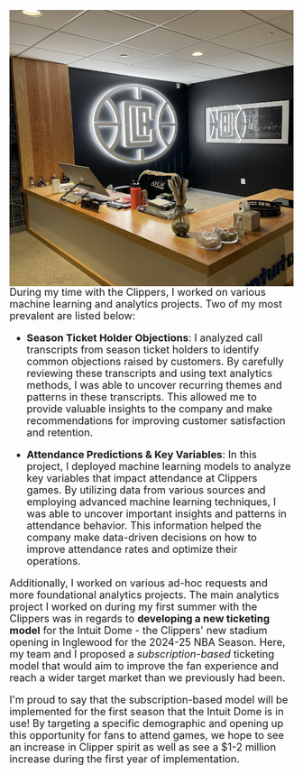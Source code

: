 <img src="resources/la.jpg"
     style="float: left; margin-right: 10px;" 
     width = "510"
     height = "490"/>
 <font size="+1.5">
<p>During my time with the Clippers, I worked on various machine learning and analytics projects. Two of my most prevalent are listed below:

- **Season Ticket Holder Objections**: I analyzed call transcripts from season ticket holders to identify common objections raised by customers. By carefully reviewing these transcripts and using text analytics methods, I was able to uncover recurring themes and patterns in these transcripts. This allowed me to provide valuable insights to the company and make recommendations for improving customer satisfaction and retention.

- **Attendance Predictions & Key Variables**: In this project, I deployed machine learning models to analyze key variables that impact attendance at Clippers games. By utilizing data from various sources and employing advanced machine learning techniques, I was able to uncover important insights and patterns in attendance behavior. This information helped the company make data-driven decisions on how to improve attendance rates and optimize their operations.

Additionally, I worked on various ad-hoc requests and more foundational analytics projects. The main analytics project I worked on during my first summer with the Clippers was in regards to **developing a new ticketing model** for the Intuit Dome - the Clippers' new stadium opening in Inglewood for the 2024-25 NBA Season. Here, my team and I proposed a *subscription-based* ticketing model that would aim to improve the fan experience and reach a wider target market than we previously had been.

I'm proud to say that the subscription-based model will be implemented for the first season that the Intuit Dome is in use! By targeting a specific demographic and opening up this opportunity for fans to attend games, we hope to see an increase in Clipper spirit as well as see a $1-2 million increase during the first year of implementation.</p>

